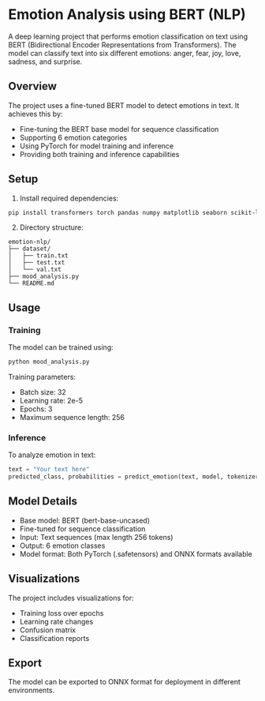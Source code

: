 # Emotion Analysis using BERT (NLP)

A deep learning project that performs emotion classification on text using BERT (Bidirectional Encoder Representations from Transformers). The model can classify text into six different emotions: anger, fear, joy, love, sadness, and surprise.

## Overview

The project uses a fine-tuned BERT model to detect emotions in text. It achieves this by:
- Fine-tuning the BERT base model for sequence classification
- Supporting 6 emotion categories
- Using PyTorch for model training and inference
- Providing both training and inference capabilities

## Setup

1. Install required dependencies:
```sh
pip install transformers torch pandas numpy matplotlib seaborn scikit-learn tqdm
```

2. Directory structure:
```
emotion-nlp/
├── dataset/
│   ├── train.txt
│   ├── test.txt
│   └── val.txt
├── mood_analysis.py
└── README.md
```

## Usage

### Training

The model can be trained using:

```python
python mood_analysis.py
```

Training parameters:
- Batch size: 32
- Learning rate: 2e-5
- Epochs: 3
- Maximum sequence length: 256

### Inference

To analyze emotion in text:

```python
text = "Your text here"
predicted_class, probabilities = predict_emotion(text, model, tokenizer)
```

## Model Details

- Base model: BERT (bert-base-uncased)
- Fine-tuned for sequence classification
- Input: Text sequences (max length 256 tokens)
- Output: 6 emotion classes
- Model format: Both PyTorch (.safetensors) and ONNX formats available

## Visualizations

The project includes visualizations for:
- Training loss over epochs
- Learning rate changes
- Confusion matrix
- Classification reports

## Export

The model can be exported to ONNX format for deployment in different environments.
